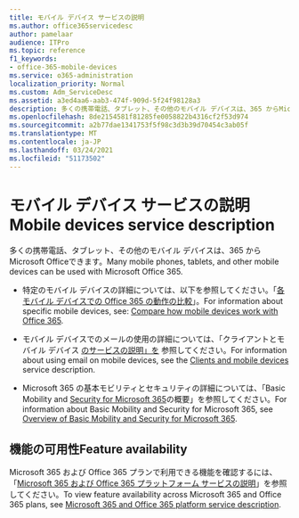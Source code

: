 ```yaml
---
title: モバイル デバイス サービスの説明
ms.author: office365servicedesc
author: pamelaar
audience: ITPro
ms.topic: reference
f1_keywords:
- office-365-mobile-devices
ms.service: o365-administration
localization_priority: Normal
ms.custom: Adm_ServiceDesc
ms.assetid: a3ed4aa6-aab3-474f-909d-5f24f98128a3
description: 多くの携帯電話、タブレット、その他のモバイル デバイスは、365 からMicrosoft Officeできます。
ms.openlocfilehash: 8de2154581f81285fe0058822b4316cf2f53d974
ms.sourcegitcommit: a2b77dae1341753f5f98c3d3b39d70454c3ab05f
ms.translationtype: MT
ms.contentlocale: ja-JP
ms.lasthandoff: 03/24/2021
ms.locfileid: "51173502"
---
```

# <a name="mobile-devices-service-description"></a><span data-ttu-id="45650-103">モバイル デバイス サービスの説明</span><span class="sxs-lookup"><span data-stu-id="45650-103">Mobile devices service description</span></span>

<span data-ttu-id="45650-104">多くの携帯電話、タブレット、その他のモバイル デバイスは、365 からMicrosoft Officeできます。</span><span class="sxs-lookup"><span data-stu-id="45650-104">Many mobile phones, tablets, and other mobile devices can be used with Microsoft Office 365.</span></span> 
  
- <span data-ttu-id="45650-105">特定のモバイル デバイスの詳細については、以下を参照してください。「[各モバイル デバイスでの Office 365 の動作の比較](https://go.microsoft.com/fwlink/p/?LinkId=282337)」。</span><span class="sxs-lookup"><span data-stu-id="45650-105">For information about specific mobile devices, see: [Compare how mobile devices work with Office 365](https://go.microsoft.com/fwlink/p/?LinkId=282337).</span></span>
    
- <span data-ttu-id="45650-106">モバイル デバイスでのメールの使用の詳細については、「クライアントとモバイル デバイス [のサービスの説明」を](../exchange-online-service-description/clients-and-mobile-devices.md) 参照してください。</span><span class="sxs-lookup"><span data-stu-id="45650-106">For information about using email on mobile devices, see the [Clients and mobile devices](../exchange-online-service-description/clients-and-mobile-devices.md) service description.</span></span> 
    
- <span data-ttu-id="45650-107">Microsoft 365 の基本モビリティとセキュリティの詳細については、「Basic Mobility and [Security for Microsoft 365](/microsoft-365/admin/basic-mobility-security/overview)の概要」を参照してください。</span><span class="sxs-lookup"><span data-stu-id="45650-107">For information about Basic Mobility and Security for Microsoft 365, see [Overview of Basic Mobility and Security for Microsoft 365](/microsoft-365/admin/basic-mobility-security/overview).</span></span>
    
## <a name="feature-availability"></a><span data-ttu-id="45650-108">機能の可用性</span><span class="sxs-lookup"><span data-stu-id="45650-108">Feature availability</span></span>

<span data-ttu-id="45650-109">Microsoft 365 および Office 365 プランで利用できる機能を確認するには、「[Microsoft 365 および Office 365 プラットフォーム サービスの説明](office-365-platform-service-description.md)」を参照してください。</span><span class="sxs-lookup"><span data-stu-id="45650-109">To view feature availability across Microsoft 365 and Office 365 plans, see [Microsoft 365 and Office 365 platform service description](office-365-platform-service-description.md).</span></span>

